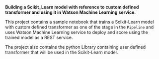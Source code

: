 **Building a Scikit_Learn model with reference to custom defined transformer and using it in Watson Machine Learning service.**

This project contains a sample notebook that trains a Scikit-Learn model with custom defined transformer as one of the stage in the `Pipeline` and uses Watson Machine Learning service to deploy and score using the trained model as a REST service. 

The project also contains the python Library containing user defined transformer that will be used in the Scikit-Learn model. 
